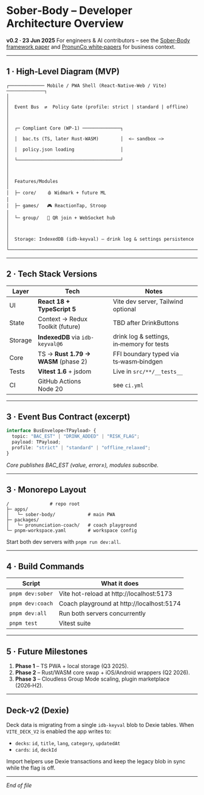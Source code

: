 # Sober‑Body – Developer Architecture Overview

**v0.2 · 23 Jun 2025**
For engineers & AI contributors – see the [Sober‑Body framework paper](./sober-body/sober_body_framework_top_level_whitepaper.md)
and [PronunCo white‑papers](./pronunco/00_index.md) for business context.

---

## 1 · High‑Level Diagram (MVP)

```
┌───────────── Mobile / PWA Shell (React‑Native‑Web / Vite) ──────────────┐
│                                                                         │
│  Event Bus  ⇄  Policy Gate (profile: strict | standard | offline)        │
│                                                                         │
│  ┌─ Compliant Core (WP‑1) ──────────────┐                                │
│  │  bac.ts (TS, later Rust‑WASM)        │  <— sandbox —>                 │
│  │  policy.json loading                 │                                │
│  └──────────────────────────────────────┘                                │
│                                                                         │
│  Features/Modules                                                        │
│  ├─ core/    🩸 Widmark + future ML                                       │
│  ├─ games/   🎮 ReactionTap, Stroop                                      │
│  └─ group/   👥 QR join + WebSocket hub                                  │
│                                                                         │
│  Storage: IndexedDB (idb‑keyval) – drink log & settings persistence      │
└───────────────────────────────────────────────────────────────────────────┘
```

---

## 2 · Tech Stack Versions

| Layer   | Tech                                | Notes                                  |
| ------- | ----------------------------------- | -------------------------------------- |
| UI      | **React 18 + TypeScript 5**         | Vite dev server, Tailwind optional     |
| State   | Context → Redux Toolkit (future)    | TBD after DrinkButtons                 |
| Storage | **IndexedDB** via `idb-keyval@6`    | drink log & settings, in‑memory for tests |
| Core    | TS → **Rust 1.79 → WASM** (phase 2) | FFI boundary typed via ts‑wasm‑bindgen |
| Tests   | **Vitest 1.6** + jsdom              | Live in `src/**/__tests__`             |
| CI      | GitHub Actions Node 20              | see `ci.yml`                           |

---

## 3 · Event Bus Contract (excerpt)

```ts
interface BusEnvelope<TPayload> {
  topic: "BAC_EST" | "DRINK_ADDED" | "RISK_FLAG";
  payload: TPayload;
  profile: "strict" | "standard" | "offline_relaxed";
}
```

*Core publishes BAC\_EST (value, error±), modules subscribe.*

---

## 3 · Monorepo Layout

```
/               # repo root
├─ apps/
│   └─ sober-body/            # main PWA
├─ packages/
│   └─ pronunciation-coach/   # coach playground
└─ pnpm-workspace.yaml        # workspace config
```

Start both dev servers with `pnpm run dev:all`.

---

## 4 · Build Commands

| Script          | What it does                                                      |
| --------------- | ----------------------------------------------------------------- |
| `pnpm dev:sober`   | Vite hot-reload at http://localhost:5173 |
| `pnpm dev:coach`   | Coach playground at http://localhost:5174 |
| `pnpm dev:all`    | Run both servers concurrently |
| `pnpm test`       | Vitest suite |

---

## 5 · Future Milestones

1. **Phase 1** – TS PWA + local storage (Q3 2025).
2. **Phase 2** – Rust/WASM core swap + iOS/Android wrappers (Q2 2026).
3. **Phase 3** – Cloudless Group Mode scaling, plugin marketplace (2026‑H2).

---

## Deck-v2 (Dexie)

Deck data is migrating from a single `idb-keyval` blob to Dexie tables. When
`VITE_DECK_V2` is enabled the app writes to:

- `decks`: `id`, `title`, `lang`, `category`, `updatedAt`
- `cards`: `id`, `deckId`

Import helpers use Dexie transactions and keep the legacy blob in sync while the
flag is off.

---

*End of file*
